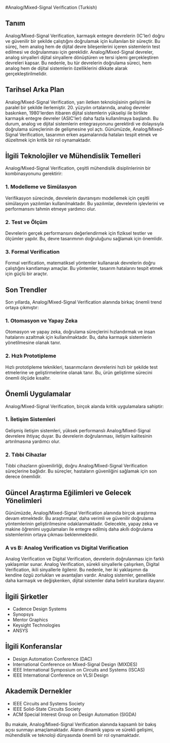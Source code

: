 #Analog/Mixed-Signal Verification (Turkish)

## Tanım
Analog/Mixed-Signal Verification, karmaşık entegre devrelerin (IC'ler) doğru ve güvenilir bir şekilde çalıştığını doğrulamak için kullanılan bir süreçtir. Bu süreç, hem analog hem de dijital devre bileşenlerini içeren sistemlerin test edilmesi ve doğrulanması için gereklidir. Analog/Mixed-Signal devreler, analog sinyalleri dijital sinyallere dönüştüren ve tersi işlemi gerçekleştiren devreleri kapsar. Bu nedenle, bu tür devrelerin doğrulama süreci, hem analog hem de dijital sistemlerin özelliklerini dikkate alarak gerçekleştirilmelidir.

## Tarihsel Arka Plan
Analog/Mixed-Signal Verification, yarı iletken teknolojisinin gelişimi ile paralel bir şekilde ilerlemiştir. 20. yüzyılın ortalarında, analog devreler baskınken, 1980'lerden itibaren dijital sistemlerin yükselişi ile birlikte karmaşık entegre devreler (ASIC'ler) daha fazla kullanılmaya başlandı. Bu durum, analog ve dijital sistemlerin entegrasyonunu gerektirdi ve dolayısıyla doğrulama süreçlerinin de gelişmesine yol açtı. Günümüzde, Analog/Mixed-Signal Verification, tasarımın erken aşamalarında hataları tespit etmek ve düzeltmek için kritik bir rol oynamaktadır.

## İlgili Teknolojiler ve Mühendislik Temelleri
Analog/Mixed-Signal Verification, çeşitli mühendislik disiplinlerinin bir kombinasyonunu gerektirir:

### 1. Modelleme ve Simülasyon
Verifikasyon sürecinde, devrelerin davranışını modellemek için çeşitli simülasyon yazılımları kullanılmaktadır. Bu yazılımlar, devrelerin işlevlerini ve performansını tahmin etmeye yardımcı olur.

### 2. Test ve Ölçüm
Devrelerin gerçek performansını değerlendirmek için fiziksel testler ve ölçümler yapılır. Bu, devre tasarımının doğruluğunu sağlamak için önemlidir.

### 3. Formal Verification
Formal verification, matematiksel yöntemler kullanarak devrelerin doğru çalıştığını kanıtlamayı amaçlar. Bu yöntemler, tasarım hatalarını tespit etmek için güçlü bir araçtır.

## Son Trendler
Son yıllarda, Analog/Mixed-Signal Verification alanında birkaç önemli trend ortaya çıkmıştır:

### 1. Otomasyon ve Yapay Zeka
Otomasyon ve yapay zeka, doğrulama süreçlerini hızlandırmak ve insan hatalarını azaltmak için kullanılmaktadır. Bu, daha karmaşık sistemlerin yönetilmesine olanak tanır.

### 2. Hızlı Prototipleme
Hızlı prototipleme teknikleri, tasarımcıların devrelerini hızlı bir şekilde test etmelerine ve geliştirmelerine olanak tanır. Bu, ürün geliştirme sürecini önemli ölçüde kısaltır.

## Önemli Uygulamalar
Analog/Mixed-Signal Verification, birçok alanda kritik uygulamalara sahiptir:

### 1. İletişim Sistemleri
Gelişmiş iletişim sistemleri, yüksek performanslı Analog/Mixed-Signal devrelere ihtiyaç duyar. Bu devrelerin doğrulanması, iletişim kalitesinin artırılmasına yardımcı olur.

### 2. Tıbbi Cihazlar
Tıbbi cihazların güvenilirliği, doğru Analog/Mixed-Signal Verification süreçlerine bağlıdır. Bu süreçler, hastaların güvenliğini sağlamak için son derece önemlidir.

## Güncel Araştırma Eğilimleri ve Gelecek Yönelimleri
Günümüzde, Analog/Mixed-Signal Verification alanında birçok araştırma devam etmektedir. Bu araştırmalar, daha verimli ve güvenilir doğrulama yöntemlerinin geliştirilmesine odaklanmaktadır. Gelecekte, yapay zeka ve makine öğrenimi uygulamaları ile entegre edilmiş daha akıllı doğrulama sistemlerinin ortaya çıkması beklenmektedir.

### A vs B: Analog Verification vs Digital Verification
Analog Verification ve Digital Verification, devrelerin doğrulanması için farklı yaklaşımlar sunar. Analog Verification, sürekli sinyallerle çalışırken, Digital Verification, ikili sinyallerle ilgilenir. Bu nedenle, her iki yaklaşımın da kendine özgü zorlukları ve avantajları vardır. Analog sistemler, genellikle daha karmaşık ve değişkenken, dijital sistemler daha belirli kurallara dayanır.

## İlgili Şirketler
- Cadence Design Systems
- Synopsys
- Mentor Graphics
- Keysight Technologies
- ANSYS

## İlgili Konferanslar
- Design Automation Conference (DAC)
- International Conference on Mixed-Signal Design (MIXDES)
- IEEE International Symposium on Circuits and Systems (ISCAS)
- IEEE International Conference on VLSI Design

## Akademik Dernekler
- IEEE Circuits and Systems Society
- IEEE Solid-State Circuits Society
- ACM Special Interest Group on Design Automation (SIGDA) 

Bu makale, Analog/Mixed-Signal Verification alanında kapsamlı bir bakış açısı sunmayı amaçlamaktadır. Alanın dinamik yapısı ve sürekli gelişimi, mühendislik ve teknoloji dünyasında önemli bir rol oynamaktadır.